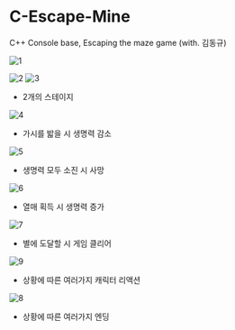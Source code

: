 # C-Escape-Mine
C++ Console base, Escaping the maze game (with. 김동규)

![1](https://user-images.githubusercontent.com/87380790/126415663-fab94811-d28c-43e9-9c51-119f2dcc6afc.png)

![2](https://user-images.githubusercontent.com/87380790/126415682-2d7c0bbd-5041-4d06-a082-cea83d3ce3d1.png)
![3](https://user-images.githubusercontent.com/87380790/126415687-0c277cc1-5cd6-4339-850b-450f7d4ab2a6.png)
- 2개의 스테이지



![4](https://user-images.githubusercontent.com/87380790/126415704-3177e461-483b-4925-892a-d03b3e342785.png)
- 가시를 밟을 시 생명력 감소



![5](https://user-images.githubusercontent.com/87380790/126415730-eca6ab78-f4a8-4817-8856-8bf3526fb005.png)
- 생명력 모두 소진 시 사망



![6](https://user-images.githubusercontent.com/87380790/126415750-c2bd82f7-9b52-4812-bea0-13ab9c3787c0.png)
- 열매 획득 시 생명력 증가



![7](https://user-images.githubusercontent.com/87380790/126415781-0a117c5c-12ff-4646-a79e-4f12d43bfc5b.png)
- 별에 도달할 시 게임 클리어



![9](https://user-images.githubusercontent.com/87380790/126415803-bb86b502-97d8-4c97-bd23-a26b56922e9b.gif)
- 상황에 따른 여러가지 캐릭터 리액션



![8](https://user-images.githubusercontent.com/87380790/126415812-d1f9db9c-af08-4db0-8de0-6e3612ae1374.PNG)
- 상황에 따른 여러가지 엔딩
